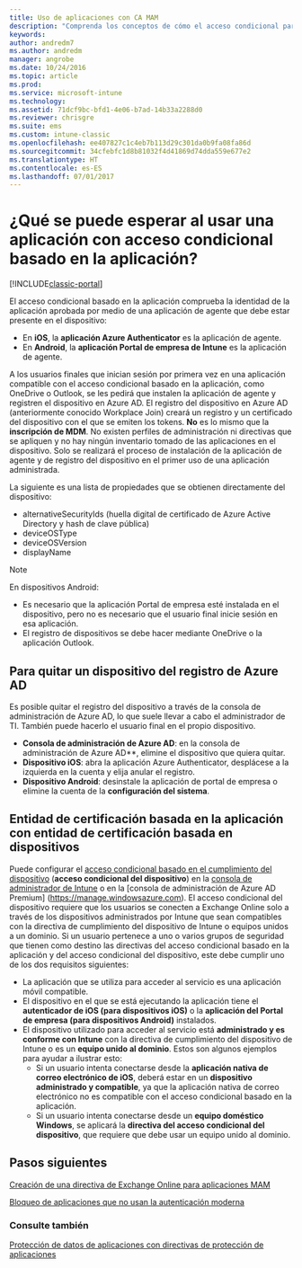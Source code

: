 ```yaml
---
title: Uso de aplicaciones con CA MAM
description: "Comprenda los conceptos de cómo el acceso condicional para MAM puede ayudar a controlar qué aplicaciones tienen acceso a los servicios de Office 365."
keywords: 
author: andredm7
ms.author: andredm
manager: angrobe
ms.date: 10/24/2016
ms.topic: article
ms.prod: 
ms.service: microsoft-intune
ms.technology: 
ms.assetid: 71dcf9bc-bfd1-4e06-b7ad-14b33a2288d0
ms.reviewer: chrisgre
ms.suite: ems
ms.custom: intune-classic
ms.openlocfilehash: ee407827c1c4eb7b113d29c301da0b9fa08fa86d
ms.sourcegitcommit: 34cfebfc1d8b81032f4d41869d74dda559e677e2
ms.translationtype: HT
ms.contentlocale: es-ES
ms.lasthandoff: 07/01/2017
---
```

# <a name="what-to-expect-when-using-an-app-with-app-based-ca"></a>¿Qué se puede esperar al usar una aplicación con acceso condicional basado en la aplicación?

[!INCLUDE[classic-portal](../includes/classic-portal.md)]

El acceso condicional basado en la aplicación comprueba la identidad de la aplicación aprobada por medio de una aplicación de agente que debe estar presente en el dispositivo:
*  En **iOS**, la **aplicación Azure Authenticator** es la aplicación de agente.
* En **Android**, la **aplicación Portal de empresa de Intune** es la aplicación de agente. 

A los usuarios finales que inician sesión por primera vez en una aplicación compatible con el acceso condicional basado en la aplicación, como OneDrive o Outlook, se les pedirá que instalen la aplicación de agente y registren el dispositivo en Azure AD. El registro del dispositivo en Azure AD (anteriormente conocido Workplace Join) creará un registro y un certificado del dispositivo con el que se emiten los tokens.  **No** es lo mismo que la **inscripción de MDM**. No existen perfiles de administración ni directivas que se apliquen y no hay ningún inventario tomado de las aplicaciones en el dispositivo.  Solo se realizará el proceso de instalación de la aplicación de agente y de registro del dispositivo en el primer uso de una aplicación administrada.

La siguiente es una lista de propiedades que se obtienen directamente del dispositivo:

* alternativeSecurityIds (huella digital de certificado de Azure Active Directory y hash de clave pública)
* deviceOSType
* deviceOSVersion
* displayName

> [!NOTE]
> En dispositivos Android:
  * Es necesario que la aplicación Portal de empresa esté instalada en el dispositivo, pero no es necesario que el usuario final inicie sesión en esa aplicación.
  * El registro de dispositivos se debe hacer mediante OneDrive o la aplicación Outlook.

## <a name="to-remove-a-device-from-azure-ad-registration"></a>Para quitar un dispositivo del registro de Azure AD
Es posible quitar el registro del dispositivo a través de la consola de administración de Azure AD, lo que suele llevar a cabo el administrador de TI.  También puede hacerlo el usuario final en el propio dispositivo.

* **Consola de administración de Azure AD**: en la consola de administración de Azure AD**, elimine el dispositivo que quiera quitar.
* **Dispositivo iOS**: abra la aplicación Azure Authenticator, desplácese a la izquierda en la cuenta y elija anular el registro.  
* **Dispositivo Android**: desinstale la aplicación de portal de empresa o elimine la cuenta de la **configuración del sistema**.

## <a name="app-based-ca-with-device-based-ca"></a>Entidad de certificación basada en la aplicación con entidad de certificación basada en dispositivos  

Puede configurar el [acceso condicional basado en el cumplimiento del dispositivo](restrict-access-to-email-and-o365-services-with-microsoft-intune.md) (**acceso condicional del dispositivo**) en la [consola de administrador de Intune](https://manage.microsoft.com) o en la [consola de administración de Azure AD Premium] (https://manage.windowsazure.com). El acceso condicional del dispositivo requiere que los usuarios se conecten a Exchange Online solo a través de los dispositivos administrados por Intune que sean compatibles con la directiva de cumplimiento del dispositivo de Intune o equipos unidos a un dominio.  Si un usuario pertenece a uno o varios grupos de seguridad que tienen como destino las directivas del acceso condicional basado en la aplicación y del acceso condicional del dispositivo, este debe cumplir uno de los dos requisitos siguientes:
* La aplicación que se utiliza para acceder al servicio es una aplicación móvil compatible. 
* El dispositivo en el que se está ejecutando la aplicación tiene el **autenticador de iOS (para dispositivos iOS)** o la **aplicación del Portal de empresa (para dispositivos Android)** instalados.
* El dispositivo utilizado para acceder al servicio está **administrado y es conforme con Intune** con la directiva de cumplimiento del dispositivo de Intune o es un **equipo unido al dominio**.  Estos son algunos ejemplos para ayudar a ilustrar esto:
  * Si un usuario intenta conectarse desde la **aplicación nativa de correo electrónico de iOS**, deberá estar en un **dispositivo administrado y compatible**, ya que la aplicación nativa de correo electrónico no es compatible con el acceso condicional basado en la aplicación.
  * Si un usuario intenta conectarse desde un **equipo doméstico Windows**, se aplicará la **directiva del acceso condicional del dispositivo**, que requiere que debe usar un equipo unido al dominio.

## <a name="next-steps"></a>Pasos siguientes
[Creación de una directiva de Exchange Online para aplicaciones MAM](mam-ca-for-exchange-online.md)

[Bloqueo de aplicaciones que no usan la autenticación moderna](block-apps-with-no-modern-authentication.md)

### <a name="see-also"></a>Consulte también

[Protección de datos de aplicaciones con directivas de protección de aplicaciones](protect-app-data-using-mobile-app-management-policies-with-microsoft-intune.md)
